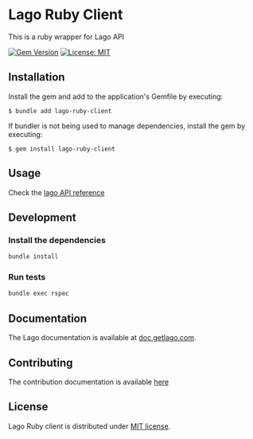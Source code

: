 # Lago Ruby Client

This is a ruby wrapper for Lago API

[![Gem Version](https://badge.fury.io/rb/lago-ruby-client.svg)](https://badge.fury.io/rb/lago-ruby-client)
[![License: MIT](https://img.shields.io/badge/License-MIT-blue.svg)](https://spdx.org/licenses/MIT.html)

## Installation

Install the gem and add to the application's Gemfile by executing:

    $ bundle add lago-ruby-client

If bundler is not being used to manage dependencies, install the gem by executing:

    $ gem install lago-ruby-client

## Usage

Check the [lago API reference](https://doc.getlago.com/docs/api/intro)

## Development

### Install the dependencies

```bash
bundle install
```

### Run tests

```bash
bundle exec rspec
```

## Documentation

The Lago documentation is available at [doc.getlago.com](https://doc.getlago.com/docs/api/intro).

## Contributing

The contribution documentation is available [here](https://github.com/getlago/lago-ruby-client/blob/main/CONTRIBUTING.md)

## License

Lago Ruby client is distributed under [MIT license](LICENSE).
